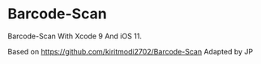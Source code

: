 # Barcode-Scan
Barcode-Scan With Xcode 9 And iOS 11.

Based on https://github.com/kiritmodi2702/Barcode-Scan
Adapted by JP
